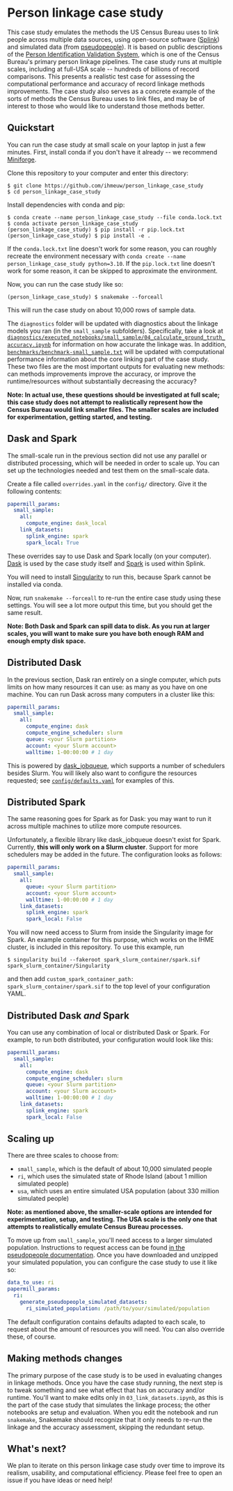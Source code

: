 # Person linkage case study

This case study emulates the methods the US Census Bureau
uses to link people across multiple data sources,
using open-source software
([Splink](https://moj-analytical-services.github.io/splink/index.html))
and simulated data (from [pseudopeople](https://pseudopeople.readthedocs.io/en/latest/)).
It is based on public descriptions of the [Person Identification Validation System](https://www.census.gov/about/adrm/linkage/projects/pvs.html),
which is one of the Census Bureau's primary person linkage pipelines.
The case study runs at multiple scales, including at full-USA scale --
hundreds of billions of record comparisons.
This presents a realistic test case for assessing the
computational performance and accuracy of record linkage methods improvements.
The case study also serves as a concrete example of the sorts of methods
the Census Bureau uses to link files, and may be of interest to those who would
like to understand those methods better.

## Quickstart

You can run the case study at small scale on your laptop in just a few minutes.
First, install conda if you don't have it already --
we recommend [Miniforge](https://github.com/conda-forge/miniforge).

Clone this repository to your computer and enter this directory:

```console
$ git clone https://github.com/ihmeuw/person_linkage_case_study
$ cd person_linkage_case_study
```

Install dependencies with conda and pip:

```console
$ conda create --name person_linkage_case_study --file conda.lock.txt
$ conda activate person_linkage_case_study
(person_linkage_case_study) $ pip install -r pip.lock.txt
(person_linkage_case_study) $ pip install -e .
```

If the `conda.lock.txt` line doesn't work for some reason, you can roughly recreate
the environment necessary with `conda create --name person_linkage_case_study python=3.10`.
If the `pip.lock.txt` line doesn't work for some reason, it can be skipped to
approximate the environment.

Now, you can run the case study like so:

```console
(person_linkage_case_study) $ snakemake --forceall
```

This will run the case study on about 10,000 rows of sample data.

The `diagnostics` folder will be updated with diagnostics about the linkage models
you ran (in the `small_sample` subfolders).
Specifically, take a look at
[`diagnostics/executed_notebooks/small_sample/04_calculate_ground_truth_accuracy.ipynb`](./diagnostics/executed_notebooks/small_sample/04_calculate_ground_truth_accuracy.ipynb)
for information on how accurate the linkage was.
In addition, [`benchmarks/benchmark-small_sample.txt`](./benchmarks/benchmark-small_sample.txt)
will be updated with computational performance information about the core linking part
of the case study.
These two files are the most important outputs for evaluating new methods:
can methods improvements improve the accuracy, or improve the runtime/resources without
substantially decreasing the accuracy?

**Note: In actual use, these questions should be investigated at full scale; this case study
does not attempt to realistically represent how the Census Bureau would link smaller files.
The smaller scales are included for experimentation, getting started, and testing.**

## Dask and Spark

The small-scale run in the previous section did not use any parallel or distributed processing,
which will be needed in order to scale up.
You can set up the technologies needed and test them on the small-scale data.

Create a file called `overrides.yaml` in the `config/` directory. Give it the following contents:

```yaml
papermill_params:
  small_sample:
    all:
      compute_engine: dask_local
    link_datasets:
      splink_engine: spark
      spark_local: True
```

These overrides say to use Dask and Spark locally (on your computer).
[Dask](https://www.dask.org/) is used by the case study itself and
[Spark](https://spark.apache.org/) is used within Splink.

You will need to install [Singularity](https://docs.sylabs.io/guides/latest/user-guide/) to run this, because Spark cannot
be installed via conda.

Now, run `snakemake --forceall` to re-run the entire case study using these settings.
You will see a lot more output this time, but you should get the same result.

**Note: Both Dask and Spark can spill data to disk. As you run at larger scales,
you will want to make sure you have both enough RAM and enough empty disk space.**

## Distributed Dask

In the previous section, Dask ran entirely on a single computer, which puts limits
on how many resources it can use: as many as you have on one machine.
You can run Dask across many computers in a cluster like this:

```yaml
papermill_params:
  small_sample:
    all:
      compute_engine: dask
      compute_engine_scheduler: slurm
      queue: <your Slurm partition>
      account: <your Slurm account>
      walltime: 1-00:00:00 # 1 day
```

This is powered by [dask_jobqueue](https://jobqueue.dask.org/en/latest/), which supports a number of schedulers besides
Slurm.
You will likely also want to configure the resources requested; see [`config/defaults.yaml`](.config/defaults.yaml)
for examples of this.

## Distributed Spark

The same reasoning goes for Spark as for Dask: you may want to run it across multiple machines
to utilize more compute resources.

Unfortunately, a flexible library like dask_jobqueue doesn't exist for Spark.
Currently, **this will only work on a Slurm cluster**.
Support for more schedulers may be added in the future.
The configuration looks as follows:

```yaml
papermill_params:
  small_sample:
    all:
      queue: <your Slurm partition>
      account: <your Slurm account>
      walltime: 1-00:00:00 # 1 day
    link_datasets:
      splink_engine: spark
      spark_local: False
```

You will now need access to Slurm from inside the Singularity image for Spark.
An example container for this purpose, which works on the IHME cluster, is included in
this repository. To use this example, run

```console
$ singularity build --fakeroot spark_slurm_container/spark.sif spark_slurm_container/Singularity
```

and then add `custom_spark_container_path: spark_slurm_container/spark.sif` to the top
level of your configuration YAML.

## Distributed Dask *and* Spark

You can use any combination of local or distributed Dask or Spark.
For example, to run both distributed, your configuration would look like this:

```yaml
papermill_params:
  small_sample:
    all:
      compute_engine: dask
      compute_engine_scheduler: slurm
      queue: <your Slurm partition>
      account: <your Slurm account>
      walltime: 1-00:00:00 # 1 day
    link_datasets:
      splink_engine: spark
      spark_local: False
```

## Scaling up

There are three scales to choose from:

- `small_sample`, which is the default of about 10,000 simulated people
- `ri`, which uses the simulated state of Rhode Island (about 1 million simulated people)
- `usa`, which uses an entire simulated USA population (about 330 million simulated people)

**Note: as mentioned above, the smaller-scale options are intended for experimentation, setup, and testing.
The USA scale is the only one that attempts to realistically emulate Census Bureau processes.**

To move up from `small_sample`, you'll need access to a larger simulated population.
Instructions to request access can be found [in the pseudopeople documentation](https://pseudopeople.readthedocs.io/en/latest/simulated_populations/index.html).
Once you have downloaded and unzipped your simulated population, you can configure
the case study to use it like so:

```yaml
data_to_use: ri
papermill_params:
  ri:
    generate_pseudopeople_simulated_datasets:
      ri_simulated_population: /path/to/your/simulated/population
```

The default configuration contains defaults adapted to each scale, to request
about the amount of resources you will need.
You can also override these, of course.

## Making methods changes

The primary purpose of the case study is to be used in evaluating changes in linkage methods.
Once you have the case study running, the next step is to tweak something and
see what effect that has on accuracy and/or runtime.
You'll want to make edits only in `03_link_datasets.ipynb`, as this is the part of the
case study that simulates the linkage process; the other notebooks are setup and evaluation.
When you edit the notebook and run `snakemake`, Snakemake should recognize that it only needs
to re-run the linkage and the accuracy assessment, skipping the redundant setup.

## What's next?

We plan to iterate on this person linkage case study over time to improve its realism,
usability, and computational efficiency.
Please feel free to open an issue if you have ideas or need help!